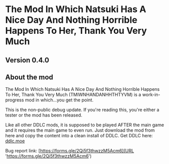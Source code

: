 # The Mod In Which Natsuki Has A Nice Day And Nothing Horrible Happens To Her, Thank You Very Much

## Version 0.4.0

## About the mod

The Mod In Which Natsuki Has A Nice Day And Nothing Horrible Happens To Her, Thank You Very Much (TMIWNHANDANHHTHTYVM) is a work-in-progress mod in which...you get the point.

This is the non-public debug update. If you're reading this, you're either a tester or the mod has been released.

Like all other DDLC mods, it is supposed to be played AFTER the main game and it requires the main game to even run.
Just download the mod from here and copy the content into a clean install of DDLC.
Get DDLC here: [ddlc.moe](URL 'ddlc.moe')

Bug report link: [https://forms.gle/2Qi5f3thwzzM5Acm6](URL 'https://forms.gle/2Qi5f3thwzzM5Acm6')
